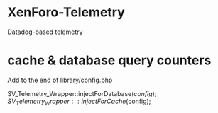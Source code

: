 # XenForo-Telemetry

Datadog-based telemetry

# cache & database query counters

Add to the end of library/config.php

SV_Telemetry_Wrapper::injectForDatabase($config);
SV_Telemetry_Wrapper::injectForCache($config);